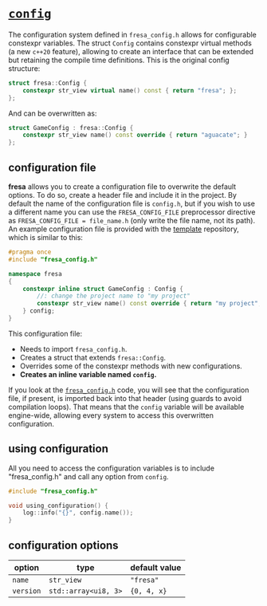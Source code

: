 # [`config`](https://github.com/josekoalas/fresa/blob/main/core/fresa_config.h)

The configuration system defined in `fresa_config.h` allows for configurable constexpr variables. The struct `Config` contains constexpr virtual methods (a new `c++20` feature), allowing to create an interface that can be extended but retaining the compile time definitions. This is the original config structure:

```cpp
struct fresa::Config {
    constexpr str_view virtual name() const { return "fresa"; };
};
```

And can be overwritten as:

```cpp
struct GameConfig : fresa::Config {
    constexpr str_view name() const override { return "aguacate"; }
};
```

## configuration file

**fresa** allows you to create a configuration file to overwrite the default options. To do so, create a header file and include it in the project. By default the name of the configuration file is `config.h`, but if you wish to use a different name you can use the `FRESA_CONFIG_FILE` preprocessor directive as `FRESA_CONFIG_FILE = file_name.h` (only write the file name, not its path). An example configuration file is provided with the [template](https://github.com/josekoalas/aguacate) repository, which is similar to this:

```cpp title="config.h"
#pragma once
#include "fresa_config.h"

namespace fresa
{
    constexpr inline struct GameConfig : Config {
        //: change the project name to "my project"
        constexpr str_view name() const override { return "my project"; }
    } config;
}
```

This configuration file:

- Needs to import `fresa_config.h`.
- Creates a struct that extends `fresa::Config`.
- Overrides some of the constexpr methods with new configurations.
- **Creates an inline variable named `config`.**

If you look at the [`fresa_config.h`](https://github.com/josekoalas/fresa/blob/main/core/fresa_config.h) code, you will see that the configuration file, if present, is imported back into that header (using guards to avoid compilation loops). That means that the `config` variable will be available engine-wide, allowing every system to access this overwritten configuration.

## using configuration

All you need to access the configuration variables is to include "fresa_config.h" and call any option from `config`.

```cpp
#include "fresa_config.h"

void using_configuration() {
    log::info("{}", config.name());
}
```

## configuration options

| option | type | default value |
|---|---|---|
| `name` | `str_view` | `"fresa"` |
| `version` | `std::array<ui8, 3>` | `{0, 4, x}` |